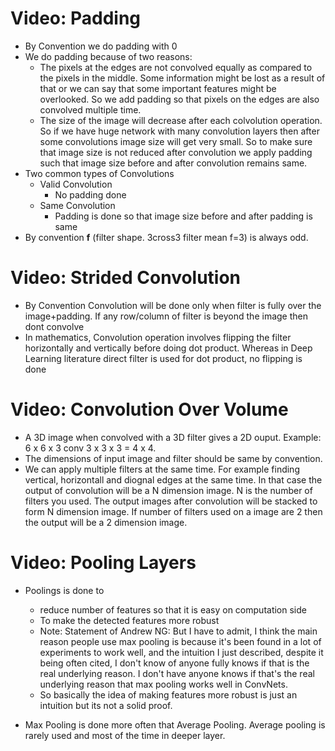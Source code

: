 # Video: Padding

  - By Convention we do padding with 0
  - We do padding because of two reasons:
    - The pixels at the edges are not convolved equally as compared to the pixels in the middle. Some information might be lost as a result of that or we can say that some important features might be overlooked. So we add padding so that pixels on the edges are also convolved multiple time.
    - The size of the image will decrease after each colvolution operation. So if we have huge network with many convolution layers then after some convolutions image size will get very small. So to make sure that image size is not reduced after convolution we apply padding such that image size before and after convolution remains same.
  - Two common types of Convolutions
    - Valid Convolution
      - No padding done
    - Same Convolution
      - Padding is done so that image size before and after padding is same
 - By convention **f** (filter shape. 3cross3 filter mean f=3) is always odd.


# Video: Strided Convolution
  - By Convention Convolution will be done only when filter is fully over the image+padding. If any row/column of filter is beyond the image then dont convolve
  - In mathematics, Convolution operation involves flipping the filter horizontally and vertically before doing dot product. Whereas in Deep Learning literature direct filter is used for dot product, no flipping is done


# Video: Convolution Over Volume
  - A 3D image when convolved with a 3D filter gives a 2D ouput. Example: 6 x 6 x 3 conv 3 x 3 x 3 = 4 x 4.
  - The dimensions of input image and filter should be same by convention.
  - We can apply multiple filters at the same time. For example finding vertical, horizontall and diognal edges at the same time. In that case the output of convolution will be a N dimension image. N is the number of filters you used. The output images after convolution will be stacked to form N dimension image. If number of filters used on a image are 2 then the output will be a 2 dimension image.


# Video: Pooling Layers
   - Poolings is done to 
        - reduce number of features so that it is easy on computation side
        - To make the detected features more robust
        - Note: Statement of Andrew NG: But I have to admit, I think the main reason people use max pooling is because it's been found in a lot of experiments to work well, and the intuition I just described, despite it being often cited, I don't know of anyone fully knows if that is the real underlying reason. I don't have anyone knows if that's the real underlying reason that max pooling works well in ConvNets.
        - So basically the idea of making features more robust is just an intuition but its not a solid proof.

   - Max Pooling is done more often that Average Pooling. Average pooling is rarely used and most of the time in deeper layer.
